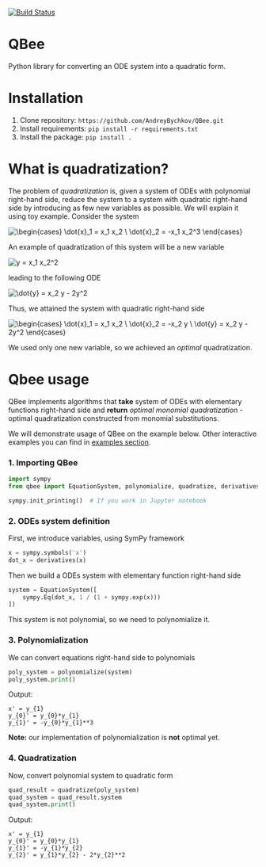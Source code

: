 [![Build Status](https://travis-ci.com/AndreyBychkov/QBee.svg?branch=master)](https://travis-ci.com/AndreyBychkov/QBee)

# QBee
Python library for converting an ODE system into a quadratic form.

# Installation

1. Clone repository: `https://github.com/AndreyBychkov/QBee.git` 
2. Install requirements: `pip install -r requirements.txt`
3. Install the package: `pip install .`

# What is quadratization?

The problem of *quadratization* is, given a system of ODEs with polynomial right-hand side, reduce the system to a system with quadratic right-hand side by introducing as few new variables as possible.
We will explain it using toy example. Consider the system

![\begin{cases} \dot{x}_1 = x_1 x_2 \\ \dot{x}_2 = -x_1 x_2^3 \end{cases}](https://render.githubusercontent.com/render/math?math=%5Cbegin%7Bcases%7D%20%5Cdot%7Bx%7D_1%20%3D%20x_1%20x_2%20%5C%5C%20%5Cdot%7Bx%7D_2%20%3D%20-x_1%20x_2%5E3%20%5Cend%7Bcases%7D)

An example of quadratization of this system will be a new variable

![y = x_1 x_2^2](https://render.githubusercontent.com/render/math?math=y%20%3D%20x_1%20x_2%5E2)

leading to the following ODE

![\dot{y} = x_2 y - 2y^2](https://render.githubusercontent.com/render/math?math=%5Cdot%7By%7D%20%3D%20x_2%20y%20-%202y%5E2)

Thus, we attained the system with quadratic right-hand side

![\begin{cases} \dot{x}_1 = x_1 x_2 \\ \dot{x}_2 = -x_2 y \\ \dot{y} = x_2 y - 2y^2 \end{cases}](https://render.githubusercontent.com/render/math?math=%5Cbegin%7Bcases%7D%20%5Cdot%7Bx%7D_1%20%3D%20x_1%20x_2%20%5C%5C%20%5Cdot%7Bx%7D_2%20%3D%20-x_2%20y%20%5C%5C%20%5Cdot%7By%7D%20%3D%20x_2%20y%20-%202y%5E2%20%5Cend%7Bcases%7D)

We used only one new variable, so we achieved an *optimal* quadratization. 

# Qbee usage

QBee implements algorithms that **take** system of ODEs with elementary functions right-hand side and
**return** *optimal monomial quadratization* - optimal quadratization constructed from monomial substitutions.

We will demonstrate usage of QBee on the example below. Other interactive examples you can find in [examples section](examples). 

### 1. Importing QBee

```python
import sympy
from qbee import EquationSystem, polynomialize, quadratize, derivatives

sympy.init_printing()  # If you work in Jupyter notebook 
```

### 2. ODEs system definition

First, we introduce variables, using SymPy framework
```python
x = sympy.symbols('x')
dot_x = derivatives(x)
```

Then we build a ODEs system with elementary function right-hand side
```python
system = EquationSystem([
    sympy.Eq(dot_x, 1 / (1 + sympy.exp(x)))
])
```

This system is not polynomial, so we need to polynomialize it.

### 3. Polynomialization

We can convert equations right-hand side to polynomials
```python
poly_system = polynomialize(system)
poly_system.print()
```
Output:
```
x' = y_{1}
y_{0}' = y_{0}*y_{1}
y_{1}' = -y_{0}*y_{1}**3
```

**Note:** our implementation of polynomialization is **not** optimal yet. 

### 4. Quadratization

Now, convert polynomial system to quadratic form

```python
quad_result = quadratize(poly_system)
quad_system = quad_result.system
quad_system.print()
```

Output:
```
x' = y_{1}
y_{0}' = y_{0}*y_{1}
y_{1}' = -y_{1}*y_{2}
y_{2}' = y_{1}*y_{2} - 2*y_{2}**2
```






